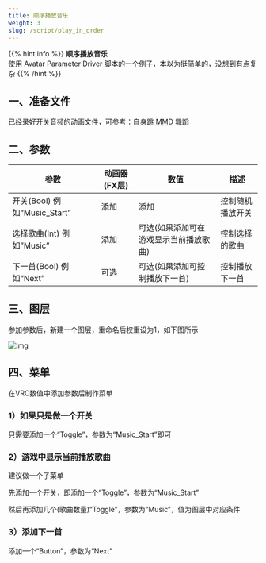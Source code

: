 ```yaml
---
title: 顺序播放音乐
weight: 3
slug: /script/play_in_order
---
```


{{% hint info %}}
**顺序播放音乐**  
使用 Avatar Parameter Driver 脚本的一个例子，本以为挺简单的，没想到有点复杂
{{% /hint %}}

## 一、准备文件

已经录好开关音频的动画文件，可参考：[自身跳 MMD 舞蹈](/script/self_mmd/#%E4%BA%8C%E5%88%B6%E4%BD%9C%E9%9F%B3%E4%B9%90%E5%BC%80%E5%85%B3)

## 二、参数

| 参数                         | 动画器(FX层) | 数值                                   | 描述             |
| ---------------------------- | ------------ | -------------------------------------- | ---------------- |
| 开关(Bool) 例如“Music_Start” | 添加         | 添加                                   | 控制随机播放开关 |
| 选择歌曲(Int) 例如”Music”    | 添加         | 可选(如果添加可在游戏显示当前播放歌曲) | 控制选择的歌曲   |
| 下一首(Bool) 例如“Next”      | 可选         | 可选(如果添加可控制播放下一首)         | 控制播放下一首   |

## 三、图层

参加参数后，新建一个图层，重命名后权重设为1，如下图所示

![img](https://jsd.cdn.zzko.cn/gh/yexca/picx-images-hosting@master/2022-VRChat/06-顺序播放音乐/顺序播放音乐.6da5laejoag0.webp)

## 四、菜单

在VRC数值中添加参数后制作菜单

### 1）如果只是做一个开关

只需要添加一个“Toggle”，参数为“Music_Start”即可

### 2）游戏中显示当前播放歌曲

建议做一个子菜单

先添加一个开关，即添加一个“Toggle”，参数为“Music_Start”

然后再添加几个(歌曲数量)“Toggle”，参数为“Music”，值为图层中对应条件

### 3）添加下一首

添加一个“Button”，参数为“Next”
